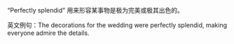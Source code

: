“Perfectly splendid” 用来形容某事物是极为完美或极其出色的。

英文例句：The decorations for the wedding were perfectly splendid, making everyone admire the details.